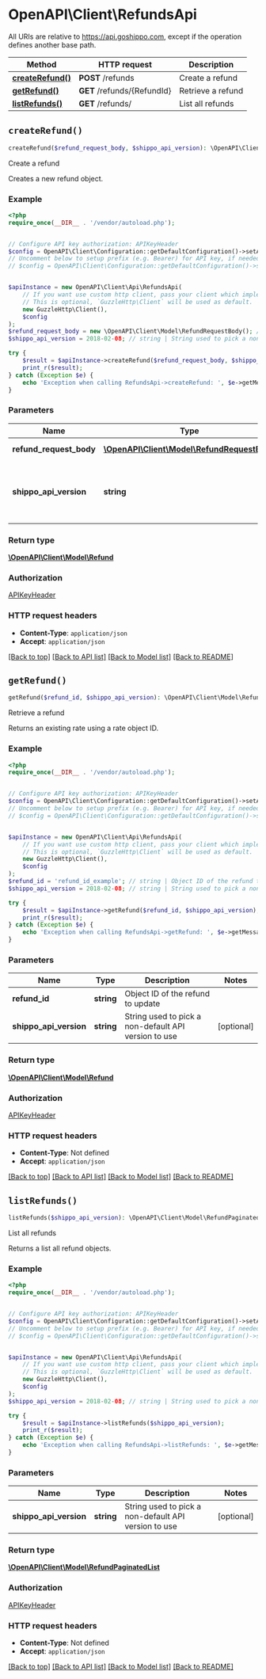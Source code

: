 # OpenAPI\Client\RefundsApi

All URIs are relative to https://api.goshippo.com, except if the operation defines another base path.

| Method | HTTP request | Description |
| ------------- | ------------- | ------------- |
| [**createRefund()**](RefundsApi.md#createRefund) | **POST** /refunds | Create a refund |
| [**getRefund()**](RefundsApi.md#getRefund) | **GET** /refunds/{RefundId} | Retrieve a refund |
| [**listRefunds()**](RefundsApi.md#listRefunds) | **GET** /refunds/ | List all refunds |


## `createRefund()`

```php
createRefund($refund_request_body, $shippo_api_version): \OpenAPI\Client\Model\Refund
```

Create a refund

Creates a new refund object.

### Example

```php
<?php
require_once(__DIR__ . '/vendor/autoload.php');


// Configure API key authorization: APIKeyHeader
$config = OpenAPI\Client\Configuration::getDefaultConfiguration()->setApiKey('Authorization', 'YOUR_API_KEY');
// Uncomment below to setup prefix (e.g. Bearer) for API key, if needed
// $config = OpenAPI\Client\Configuration::getDefaultConfiguration()->setApiKeyPrefix('Authorization', 'Bearer');


$apiInstance = new OpenAPI\Client\Api\RefundsApi(
    // If you want use custom http client, pass your client which implements `GuzzleHttp\ClientInterface`.
    // This is optional, `GuzzleHttp\Client` will be used as default.
    new GuzzleHttp\Client(),
    $config
);
$refund_request_body = new \OpenAPI\Client\Model\RefundRequestBody(); // \OpenAPI\Client\Model\RefundRequestBody | Refund details
$shippo_api_version = 2018-02-08; // string | String used to pick a non-default API version to use

try {
    $result = $apiInstance->createRefund($refund_request_body, $shippo_api_version);
    print_r($result);
} catch (Exception $e) {
    echo 'Exception when calling RefundsApi->createRefund: ', $e->getMessage(), PHP_EOL;
}
```

### Parameters

| Name | Type | Description  | Notes |
| ------------- | ------------- | ------------- | ------------- |
| **refund_request_body** | [**\OpenAPI\Client\Model\RefundRequestBody**](../Model/RefundRequestBody.md)| Refund details | |
| **shippo_api_version** | **string**| String used to pick a non-default API version to use | [optional] |

### Return type

[**\OpenAPI\Client\Model\Refund**](../Model/Refund.md)

### Authorization

[APIKeyHeader](../../README.md#APIKeyHeader)

### HTTP request headers

- **Content-Type**: `application/json`
- **Accept**: `application/json`

[[Back to top]](#) [[Back to API list]](../../README.md#endpoints)
[[Back to Model list]](../../README.md#models)
[[Back to README]](../../README.md)

## `getRefund()`

```php
getRefund($refund_id, $shippo_api_version): \OpenAPI\Client\Model\Refund
```

Retrieve a refund

Returns an existing rate using a rate object ID.

### Example

```php
<?php
require_once(__DIR__ . '/vendor/autoload.php');


// Configure API key authorization: APIKeyHeader
$config = OpenAPI\Client\Configuration::getDefaultConfiguration()->setApiKey('Authorization', 'YOUR_API_KEY');
// Uncomment below to setup prefix (e.g. Bearer) for API key, if needed
// $config = OpenAPI\Client\Configuration::getDefaultConfiguration()->setApiKeyPrefix('Authorization', 'Bearer');


$apiInstance = new OpenAPI\Client\Api\RefundsApi(
    // If you want use custom http client, pass your client which implements `GuzzleHttp\ClientInterface`.
    // This is optional, `GuzzleHttp\Client` will be used as default.
    new GuzzleHttp\Client(),
    $config
);
$refund_id = 'refund_id_example'; // string | Object ID of the refund to update
$shippo_api_version = 2018-02-08; // string | String used to pick a non-default API version to use

try {
    $result = $apiInstance->getRefund($refund_id, $shippo_api_version);
    print_r($result);
} catch (Exception $e) {
    echo 'Exception when calling RefundsApi->getRefund: ', $e->getMessage(), PHP_EOL;
}
```

### Parameters

| Name | Type | Description  | Notes |
| ------------- | ------------- | ------------- | ------------- |
| **refund_id** | **string**| Object ID of the refund to update | |
| **shippo_api_version** | **string**| String used to pick a non-default API version to use | [optional] |

### Return type

[**\OpenAPI\Client\Model\Refund**](../Model/Refund.md)

### Authorization

[APIKeyHeader](../../README.md#APIKeyHeader)

### HTTP request headers

- **Content-Type**: Not defined
- **Accept**: `application/json`

[[Back to top]](#) [[Back to API list]](../../README.md#endpoints)
[[Back to Model list]](../../README.md#models)
[[Back to README]](../../README.md)

## `listRefunds()`

```php
listRefunds($shippo_api_version): \OpenAPI\Client\Model\RefundPaginatedList
```

List all refunds

Returns a list all refund objects.

### Example

```php
<?php
require_once(__DIR__ . '/vendor/autoload.php');


// Configure API key authorization: APIKeyHeader
$config = OpenAPI\Client\Configuration::getDefaultConfiguration()->setApiKey('Authorization', 'YOUR_API_KEY');
// Uncomment below to setup prefix (e.g. Bearer) for API key, if needed
// $config = OpenAPI\Client\Configuration::getDefaultConfiguration()->setApiKeyPrefix('Authorization', 'Bearer');


$apiInstance = new OpenAPI\Client\Api\RefundsApi(
    // If you want use custom http client, pass your client which implements `GuzzleHttp\ClientInterface`.
    // This is optional, `GuzzleHttp\Client` will be used as default.
    new GuzzleHttp\Client(),
    $config
);
$shippo_api_version = 2018-02-08; // string | String used to pick a non-default API version to use

try {
    $result = $apiInstance->listRefunds($shippo_api_version);
    print_r($result);
} catch (Exception $e) {
    echo 'Exception when calling RefundsApi->listRefunds: ', $e->getMessage(), PHP_EOL;
}
```

### Parameters

| Name | Type | Description  | Notes |
| ------------- | ------------- | ------------- | ------------- |
| **shippo_api_version** | **string**| String used to pick a non-default API version to use | [optional] |

### Return type

[**\OpenAPI\Client\Model\RefundPaginatedList**](../Model/RefundPaginatedList.md)

### Authorization

[APIKeyHeader](../../README.md#APIKeyHeader)

### HTTP request headers

- **Content-Type**: Not defined
- **Accept**: `application/json`

[[Back to top]](#) [[Back to API list]](../../README.md#endpoints)
[[Back to Model list]](../../README.md#models)
[[Back to README]](../../README.md)
